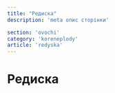 ```yaml
---
title: "Редиска"
description: 'meta опис сторінки'

section: 'ovochi'
category: 'koreneplody'
article: 'redyska'
---
```


# Редиска
